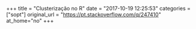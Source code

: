 +++
title = "Clusterização no R"
date = "2017-10-19 12:25:53"
categories = ["sopt"]
original_url = "https://pt.stackoverflow.com/q/247410"
at_home="no"
+++

